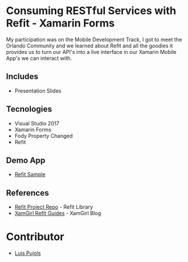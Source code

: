 # Consuming RESTful Services with Refit - Xamarin Forms
My participation was on the Mobile Development Track, I got to meet the Orlando Community and we learned about Refit and all the goodies it provides us to turn our API's into a live interface in our Xamarin Mobile App's we can interact with.

## Includes
- Presentation Slides

## Tecnologies
- Visual Studio 2017
- Xamarin Forms
- Fody Property Changed
- Refit

## Demo App
- [Refit Sample](https://github.com/CrossGeeks/RefitXamarinFormsSample)

## References
- [Refit Project Repo](https://github.com/reactiveui/refit) - Refit Library
- [XamGirl Refit Guides](https://xamgirl.com/consuming-a-restful-web-service-in-xamarin-forms-using-refit-part-1/) - XamGirl Blog

# Contributor
- [Luis Pujols](https://github.com/pujolsluis)